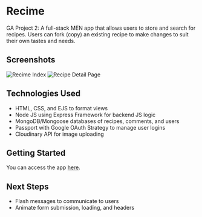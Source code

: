 # Recime
GA Project 2: A full-stack MEN app that allows users to store and search for recipes. Users can fork (copy) an existing recipe to make changes to suit their own tastes and needs.

## Screenshots
![Recime Index](https://i.imgur.com/YCYonFT.png)
![Recipe Detail Page](https://i.imgur.com/lZpknM5.png)

## Technologies Used
* HTML, CSS, and EJS to format views 
* Node JS using Express Framework for backend JS logic
* MongoDB/Mongoose databases of recipes, comments, and users
* Passport with Google OAuth Strategy to manage user logins
* Cloudinary API for image uploading

## Getting Started
You can access the app [here](https://recime-project.herokuapp.com/).

## Next Steps
* Flash messages to communicate to users
* Animate form submission, loading, and headers

